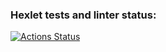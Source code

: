 ### Hexlet tests and linter status:
[![Actions Status](https://github.com/vmanannikov/java-project-61/workflows/hexlet-check/badge.svg)](https://github.com/vmanannikov/java-project-61/actions)